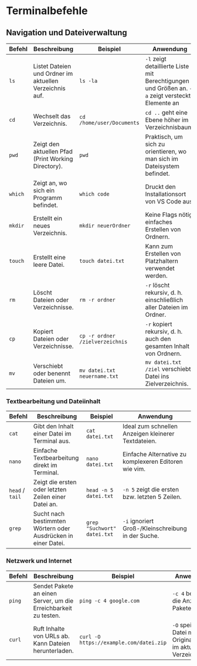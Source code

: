 # Terminalbefehle

## Navigation und Dateiverwaltung

| **Befehl** | **Beschreibung** | **Beispiel** | **Anwendung** |
|------------|-------------------|--------------|---------------|
| `ls`       | Listet Dateien und Ordner im aktuellen Verzeichnis auf. | `ls -la` | `-l` zeigt detaillierte Liste mit Berechtigungen und Größen an. `-a` zeigt versteckte Elemente an |
| `cd`       | Wechselt das Verzeichnis. | `cd /home/user/Documents` | `cd ..` geht eine Ebene höher im Verzeichnisbaum. |
| `pwd`      | Zeigt den aktuellen Pfad (Print Working Directory). | `pwd` | Praktisch, um sich zu orientieren, wo man sich im Dateisystem befindet. |
| `which`      | Zeigt an, wo sich ein Programm befindet. | `which code` | Druckt den Installationsort von VS Code aus. |
| `mkdir`    | Erstellt ein neues Verzeichnis. | `mkdir neuerOrdner` | Keine Flags nötig, einfaches Erstellen von Ordnern. |
| `touch`    | Erstellt eine leere Datei. | `touch datei.txt` | Kann zum Erstellen von Platzhaltern verwendet werden. |
| `rm`       | Löscht Dateien oder Verzeichnisse. | `rm -r ordner` | `-r` löscht rekursiv, d. h. einschließlich aller Dateien im Ordner. |
| `cp`       | Kopiert Dateien oder Verzeichnisse. | `cp -r ordner /zielverzeichnis` | `-r` kopiert rekursiv, d. h. auch den gesamten Inhalt von Ordnern. |
| `mv`       | Verschiebt oder benennt Dateien um. | `mv datei.txt neuername.txt` | `mv datei.txt /ziel` verschiebt Datei ins Zielverzeichnis. |


### Textbearbeitung und Dateiinhalt

| **Befehl** | **Beschreibung** | **Beispiel** | **Anwendung** |
|------------|-------------------|--------------|---------------|
| `cat`      | Gibt den Inhalt einer Datei im Terminal aus. | `cat datei.txt` | Ideal zum schnellen Anzeigen kleinerer Textdateien. |
| `nano`     | Einfache Textbearbeitung direkt im Terminal. | `nano datei.txt` | Einfache Alternative zu komplexeren Editoren wie vim. |
| `head` / `tail` | Zeigt die ersten oder letzten Zeilen einer Datei an. | `head -n 5 datei.txt` | `-n 5` zeigt die ersten bzw. letzten 5 Zeilen. |
| `grep`     | Sucht nach bestimmten Wörtern oder Ausdrücken in einer Datei. | `grep "Suchwort" datei.txt` | `-i` ignoriert Groß-/Kleinschreibung in der Suche. |


### Netzwerk und Internet

| **Befehl** | **Beschreibung** | **Beispiel** | **Anwendung** |
|------------|-------------------|--------------|---------------|
| `ping`     | Sendet Pakete an einen Server, um die Erreichbarkeit zu testen. | `ping -c 4 google.com` | `-c 4` begrenzt die Anzahl der Pakete auf 4. |
| `curl`     | Ruft Inhalte von URLs ab. Kann Dateien herunterladen. | `curl -O https://example.com/datei.zip` | `-O` speichert Datei mit dem Originalnamen im aktuellen Verzeichnis. |

